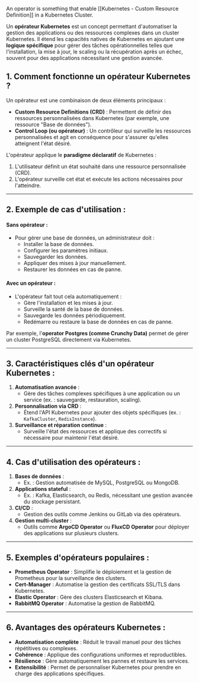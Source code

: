 
An operator is something that enable [[Kubernetes - Custom Resource Definition]] in a Kubernetes Cluster.

Un **opérateur Kubernetes** est un concept permettant d'automatiser la gestion des applications ou des ressources complexes dans un cluster Kubernetes. Il étend les capacités natives de Kubernetes en ajoutant une **logique spécifique** pour gérer des tâches opérationnelles telles que l'installation, la mise à jour, le scaling ou la récupération après un échec, souvent pour des applications nécessitant une gestion avancée.

## 1. Comment fonctionne un opérateur Kubernetes ?

Un opérateur est une combinaison de deux éléments principaux :

- **Custom Resource Definitions (CRD)** : Permettent de définir des ressources personnalisées dans Kubernetes (par exemple, une ressource "Base de données").
- **Control Loop (ou opérateur)** : Un contrôleur qui surveille les ressources personnalisées et agit en conséquence pour s'assurer qu'elles atteignent l'état désiré.

L'opérateur applique le **paradigme déclaratif** de Kubernetes :

1. L'utilisateur définit un état souhaité dans une ressource personnalisée (CRD).
2. L'opérateur surveille cet état et exécute les actions nécessaires pour l'atteindre.

---

## 2. Exemple de cas d'utilisation :

#### **Sans opérateur :**

- Pour gérer une base de données, un administrateur doit :
    - Installer la base de données.
    - Configurer les paramètres initiaux.
    - Sauvegarder les données.
    - Appliquer des mises à jour manuellement.
    - Restaurer les données en cas de panne.

#### **Avec un opérateur :**

- L'opérateur fait tout cela automatiquement :
    - Gère l'installation et les mises à jour.
    - Surveille la santé de la base de données.
    - Sauvegarde les données périodiquement.
    - Redémarre ou restaure la base de données en cas de panne.

Par exemple, l'**operator Postgres (comme Crunchy Data)** permet de gérer un cluster PostgreSQL directement via Kubernetes.

---

## 3. Caractéristiques clés d'un opérateur Kubernetes :

1. **Automatisation avancée** :
    - Gère des tâches complexes spécifiques à une application ou un service (ex. : sauvegarde, restauration, scaling).
2. **Personnalisation via CRD** :
    - Étend l'API Kubernetes pour ajouter des objets spécifiques (ex. : `KafkaCluster`, `RedisInstance`).
3. **Surveillance et réparation continue** :
    - Surveille l'état des ressources et applique des correctifs si nécessaire pour maintenir l'état désiré.

---

## 4. Cas d'utilisation des opérateurs :

1. **Bases de données** :
    - Ex. : Gestion automatisée de MySQL, PostgreSQL ou MongoDB.
2. **Applications stateful** :
    - Ex. : Kafka, Elasticsearch, ou Redis, nécessitant une gestion avancée du stockage persistant.
3. **CI/CD** :
    - Gestion des outils comme Jenkins ou GitLab via des opérateurs.
4. **Gestion multi-cluster** :
    - Outils comme **ArgoCD Operator** ou **FluxCD Operator** pour déployer des applications sur plusieurs clusters.

---

## 5. Exemples d'opérateurs populaires :

- **Prometheus Operator** : Simplifie le déploiement et la gestion de Prometheus pour la surveillance des clusters.
- **Cert-Manager** : Automatise la gestion des certificats SSL/TLS dans Kubernetes.
- **Elastic Operator** : Gère des clusters Elasticsearch et Kibana.
- **RabbitMQ Operator** : Automatise la gestion de RabbitMQ.

---

## 6. Avantages des opérateurs Kubernetes :

- **Automatisation complète** : Réduit le travail manuel pour des tâches répétitives ou complexes.
- **Cohérence** : Applique des configurations uniformes et reproductibles.
- **Résilience** : Gère automatiquement les pannes et restaure les services.
- **Extensibilité** : Permet de personnaliser Kubernetes pour prendre en charge des applications spécifiques.
